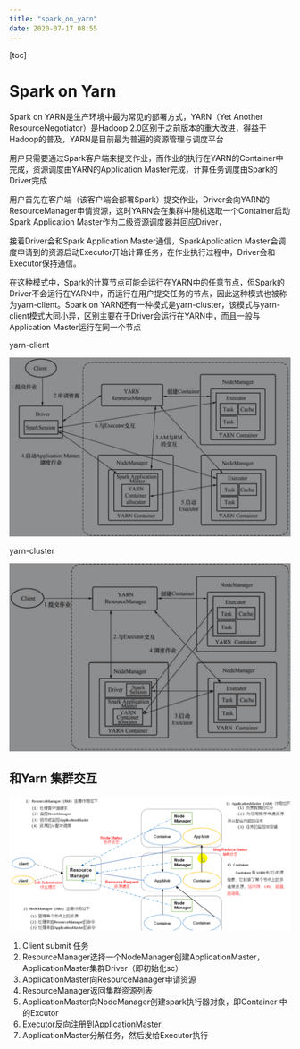 ```yaml
---
title: "spark_on_yarn"
date: 2020-07-17 08:55
---
```

[toc]





# Spark on Yarn

Spark on YARN是生产环境中最为常见的部署方式，YARN（Yet Another ResourceNegotiator）是Hadoop 2.0区别于之前版本的重大改进，得益于Hadoop的普及，YARN是目前最为普遍的资源管理与调度平台

用户只需要通过Spark客户端来提交作业，而作业的执行在YARN的Container中完成，资源调度由YARN的Application Master完成，计算任务调度由Spark的Driver完成





用户首先在客户端（该客户端会部署Spark）提交作业，Driver会向YARN的ResourceManager申请资源，这时YARN会在集群中随机选取一个Container启动Spark Application Master作为二级资源调度器并回应Driver，

接着Driver会和Spark Application Master通信，SparkApplication Master会调度申请到的资源启动Executor开始计算任务，在作业执行过程中，Driver会和Executor保持通信。

在这种模式中，Spark的计算节点可能会运行在YARN中的任意节点，但Spark的Driver不会运行在YARN中，而运行在用户提交任务的节点，因此这种模式也被称为yarn-client。Spark on YARN还有一种模式是yarn-cluster，该模式与yarn-client模式大同小异，区别主要在于Driver会运行在YARN中，而且一般与Application Master运行在同一个节点



yarn-client

![image-20200717090204413](spark_on_yarn.assets/image-20200717090204413.png)





yarn-cluster

![image-20200717090227335](spark_on_yarn.assets/image-20200717090227335.png)





## 和Yarn 集群交互

![image-20200504130721260](spark_on_yarn.assets/image-20200504130721260.png)



1. Client submit 任务
2. ResourceManager选择一个NodeManager创建ApplicationMaster，ApplicationMaster集群Driver（即初始化sc）
3. ApplicationMaster向ResourceManager申请资源
4. ResourceManager返回集群资源列表
5. ApplicationMaster向NodeManager创建spark执行器对象，即Container 中的Excutor
6. Executor反向注册到ApplicationMaster
7. ApplicationMaster分解任务，然后发给Executor执行



